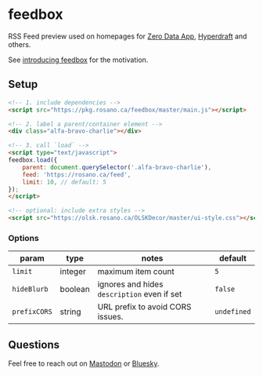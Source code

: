 # feedbox

RSS Feed preview used on homepages for [Zero Data App](https://0data.app), [Hyperdraft](https://hyperdraft.rosano.ca) and others.

See [introducing feedbox](https://utopia.rosano.ca/introducing-osfeedbox/) for the motivation.

## Setup

```html
<!-- 1. include dependencies -->
<script src="https://pkg.rosano.ca/feedbox/master/main.js"></script>

<!-- 2. label a parent/container element -->
<div class="alfa-bravo-charlie"></div>

<!-- 3. call `load` -->
<script type="text/javascript">
feedbox.load({
	parent: document.querySelector('.alfa-bravo-charlie'),
	feed: 'https://rosano.ca/feed',
	limit: 10, // default: 5
});
</script>

<!-- optional: include extra styles -->
<script src="https://olsk.rosano.ca/OLSKDecor/master/ui-style.css"></script>
```

### Options

| param | type | notes | default |
| - | - | - | - |
| `limit` | integer | maximum item count | `5` |
| `hideBlurb` | boolean | ignores and hides `description` even if set | `false` |
| `prefixCORS` | string | URL prefix to avoid CORS issues. | `undefined` |

## Questions

Feel free to reach out on [Mastodon](https://rosano.ca/mastodon) or [Bluesky](https://rosano.ca/bluesky).

